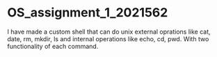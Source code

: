 # OS_assignment_1_2021562

I have made a custom shell that can do unix external oprations like cat, date, rm, mkdir, ls and internal operations like echo, cd, pwd.
With two functionality of each command.
